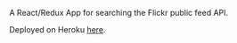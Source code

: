 A React/Redux App for searching the Flickr public feed API.

Deployed on Heroku [here](https://flickr-redux-image-search.herokuapp.com/).



